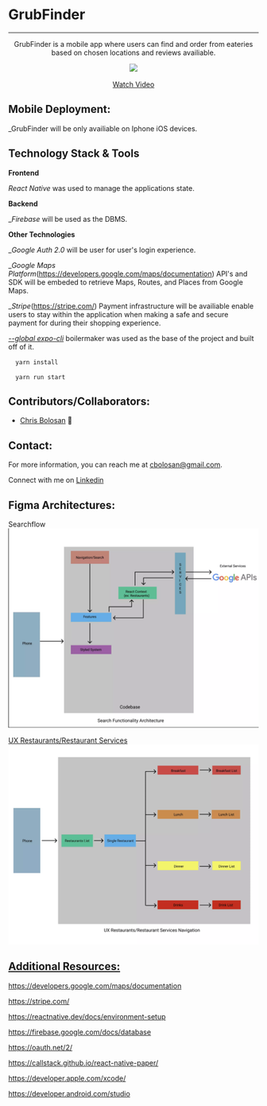 # GrubFinder

<hr />
<p align='center'>GrubFinder is a mobile app where users can find and order from eateries based on chosen locations and reviews availiable.</p>

</p>
<p align='center'><a href="https://loom.com/share/6c7cbe92235445b5a546c9eee0786873"> <img style="max-width:300px" src="https://cdn.loom.com/sessions/thumbnails/6c7cbe92235445b5a546c9eee0786873-with-play.gif"> </br> <p align='center'> Watch Video</p> </a> </p>

## Mobile Deployment:

\_GrubFinder will be only availiable on Iphone iOS devices.

## Technology Stack & Tools

**Frontend**

_React Native_ was used to manage the applications state.

**Backend**

\__Firebase_ will be used as the DBMS.

**Other Technologies**

\__Google Auth 2.0_ will be user for user's login experience.

\__Google Maps Platform_(https://developers.google.com/maps/documentation) API's and SDK will be embeded to retrieve Maps, Routes, and Places from Google Maps.

\__Stripe_(https://stripe.com/) Payment infrastructure will be availiable enable users to stay within the application when making a safe and secure payment for during their shopping experience.

[_--global expo-cli_](https://docs.expo.dev/) boilermaker was used as the base of the project and built off of it.

```
  yarn install
```

```
  yarn run start
```

## Contributors/Collaborators:

- [Chris Bolosan](https://github.com/chrisbolosan) 📖

## Contact:

For more information, you can reach me at <cbolosan@gmail.com>.

Connect with me on <a href="www.linkedin.com/in/chrisbolosan">Linkedin</a>

## Figma Architectures:

Searchflow
<a href="https://www.figma.com/proto/eNp8CLmOwlXdJfB7iCSReM/Search-Functionality-Architecture?node-id=13%3A3&scaling=contain&page-id=0%3A1"><img src="assets/SearchNavigationArchitecture.webp" alt="My search flow"/>

UX Restaurants/Restaurant Services
<a href="https://figma.com/proto/SSYi9VtzOXjr1DjqU62FaH/User-Restaurant-Navigation?node-id=13%3A3&scaling=contain&page-id=0%3A1"><img src="assets/UXRestaurants.webp" alt="UX Restaurants"/>

## Additional Resources:

https://developers.google.com/maps/documentation

https://stripe.com/

https://reactnative.dev/docs/environment-setup

https://firebase.google.com/docs/database

https://oauth.net/2/

https://callstack.github.io/react-native-paper/

https://developer.apple.com/xcode/

https://developer.android.com/studio
